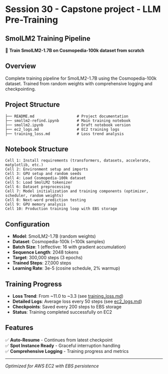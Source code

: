 # Session 30 - Capstone project - LLM Pre-Training

## SmolLM2 Training Pipeline

🚀 **Train SmolLM2-1.7B on Cosmopedia-100k dataset from scratch**

## Overview
Complete training pipeline for SmolLM2-1.7B using the Cosmopedia-100k dataset. Trained from random weights with comprehensive logging and checkpointing.

## Project Structure
```
├── README.md                   # Project documentation
├── smollm2-refind.ipynb        # Main training notebook
├── smollm2.ipynb               # Draft notebook version
├── ec2_logs.md                 # EC2 training logs 
├── training_loss.md            # Loss trend analysis
```

## Notebook Structure
```
Cell 1: Install requirements (transformers, datasets, accelerate, matplotlib, etc.)
Cell 2: Environment setup and imports  
Cell 3: GPU setup and random seeds
Cell 4: Load Cosmopedia-100k dataset
Cell 5: Load SmolLM2 tokenizer
Cell 6: Dataset preprocessing  
Cell 7: Model initialization and training components (optimizer, scheduler, random weights)
Cell 8: Next-word prediction testing
Cell 9: GPU memory analysis
Cell 10: Production training loop with EBS storage
```

## Configuration
- **Model**: SmolLM2-1.7B (random weights)
- **Dataset**: Cosmopedia-100k (~100k samples)
- **Batch Size**: 1 (effective: 16 with gradient accumulation)
- **Sequence Length**: 2048 tokens
- **Target**: 300,000 steps (3 epochs)
- **Trained Steps**: 27,000 steps 
- **Learning Rate**: 3e-5 (cosine schedule, 2% warmup)

## Training Progress
- **Loss Trend**: From ~11.0 to ~3.3 (see [training_loss.md](training_loss.md))
- **Detailed Logs**: Average loss every 50 steps (see [ec2_logs.md](ec2_logs.md))
- **Checkpoints**: Saved every 200 steps to EBS storage
- **Status**: Training completed successfully on EC2

## Features
✅ **Auto-Resume** - Continues from latest checkpoint  
✅ **Spot Instance Ready** - Graceful interruption handling  
✅ **Comprehensive Logging** - Training progress and metrics

---
*Optimized for AWS EC2 with EBS persistence* 